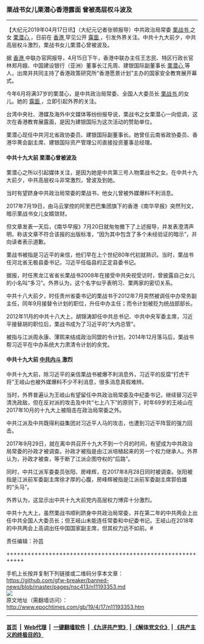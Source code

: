 ### 栗战书女儿栗潜心香港露面 曾被高层权斗波及
------------------------

<p>
 【大纪元2019年04月17日讯】（大纪元记者张顿报导）中共政治局常委
 <a href="http://www.epochtimes.com/gb/tag/%E6%A0%97%E6%88%98%E4%B9%A6.html">
  栗战书
 </a>
 之女
 <a href="http://www.epochtimes.com/gb/tag/%E6%A0%97%E6%BD%9C%E5%BF%83.html">
  栗潜心
 </a>
 ，日前在
 <a href="http://www.epochtimes.com/gb/tag/%E9%A6%99%E6%B8%AF.html">
  香港
 </a>
 罕见公开
 <a href="http://www.epochtimes.com/gb/tag/%E9%9C%B2%E9%9D%A2.html">
  露面
 </a>
 ，引发外界关注。中共十九大前夕，中共高层权斗激烈，栗战书女儿栗潜心曾被波及。
</p>
<p>
 据
 <a href="http://www.epochtimes.com/gb/tag/%E9%A6%99%E6%B8%AF.html">
  香港
 </a>
 中联办官网报导，4月15日下午，香港中联办主任王志民、特区行政长官林郑月娥、中国建设银行（亚洲）董事长江先周、建银国际副董事长
 <a href="http://www.epochtimes.com/gb/tag/%E6%A0%97%E6%BD%9C%E5%BF%83.html">
  栗潜心
 </a>
 等人，出席并共同主持了香港政策研究所“香港愿景计划”主办的国家安全教育展开幕式。
</p>
<p>
 今年6月将满37岁的栗潜心，是中共政治局常委、全国人大委员长
 <a href="http://www.epochtimes.com/gb/tag/%E6%A0%97%E6%88%98%E4%B9%A6.html">
  栗战书
 </a>
 的女儿。她的
 <a href="http://www.epochtimes.com/gb/tag/%E9%9C%B2%E9%9D%A2.html">
  露面
 </a>
 ，立即引起外界的关注。
</p>
<p>
 台湾中央社、港媒及海外中文媒体等纷纷报导说，栗战书之女栗潜心一向低调，这次在香港教育展露面，是因为建银国际为这次活动的赞助单位。
</p>
<p>
 栗潜心现任中共河北省政协委员、建银国际副董事长。她曾任云南省政协委员、香港华菁会副主席、建银国际资产管理公司直接投资董事总经理。
</p>
<h4>
 <strong>
  中共十九大前 栗潜心曾被波及
 </strong>
</h4>
<p>
 栗潜心之所以引起媒体关注，是因为她是中共第三号人物栗战书之女。在中共十九大前夕，中共高层权斗非常激烈，曾波及到她。
</p>
<p>
 当时有望跻身中共政治局常委的栗战书，他女儿曾被外媒爆料不利消息。
</p>
<p>
 2017年7月19日，由马云掌控的阿里巴巴集团旗下的香港《南华早报》突然刊文，暗示栗战书女儿女婿敛财。
</p>
<p>
 但文章发表一天后，《南华早报》7月20日就匆匆撤下了上述报导，并发表澄清声明，称该文章不符合该报的出版标准，“因为其中包含了多个未经验证的暗示”，并向读者表示道歉。
</p>
<p>
 栗战书被指是习近平的亲信，他们早在上个世纪80年代初就熟识。当时，栗战书任河北省无极县委书记，习近平任临县的正定县委书记。
</p>
<p>
 据报，时任黑龙江省省长栗战书2008年在接受中共央视受访时，曾披露自己女儿的小名叫“多习”。外界认为，这个名字似乎表明习、栗两家的密切关系。
</p>
<p>
 中共十八大前夕，时任贵州省委书记的栗战书于2012年7月突然被调任中办常务副主任，同年9月接替令计划的职位，升任中办主任；而令计划被贬为统战部部长。
</p>
<p>
 2012年11月的中共十八大上，胡锦涛卸任中共总书记、中共中央军委主席，习近平接替胡的职位后，栗战书成为了习近平的“大内总管”。
</p>
<p>
 被指与江派周永康、薄熙来结成政治同盟的令计划，2014年12月落马后，栗战书帮习近平在中办系统大力肃清令计划的余党。
</p>
<h4>
 <strong>
  中共十九大前
  <a href="http://www.epochtimes.com/gb/tag/%E4%B8%AD%E5%85%B1%E5%86%85%E6%96%97.html">
   中共内斗
  </a>
  激烈
 </strong>
</h4>
<p>
 中共十九大前，除习近平的亲信栗战书被爆不利消息外，习近平的反腐“打虎干将”王岐山也被外媒爆料不少不利消息，很多消息真假难辨。
</p>
<p>
 当时，外界普遍认为王岐山有望留任中共政治局常委及中纪委书记，继续替习近平清洗政敌，但在反对派的攻击及中共“七上八下”的原则下，时年69岁的王岐山在2017年10月的十九大上被阻击在政治局常委之外。
</p>
<p>
 中共江派及中共既得利益集团对习近平人马的攻击，也遭到习近平阵营的强力回击。
</p>
<p>
 2017年9月29日，就在离中共召开十九大不到一个月的时间，有望成为中共政治局常委的孙政才被调查。孙政才被指是由江派培植起来的另一个权力继承人。外界认为，孙政才被查，等于断了江派企图夺权的“后路”。
</p>
<p>
 同时，中共江派军委委员张阳、房峰辉，在2017年8月28日同时被调查。张阳被指是江派前军委副主席徐才厚的心腹，房峰辉被指是江派前军委副主席郭伯雄的“头马”。
</p>
<p>
 外界认为，这显示出中共十九大前党内高层权力博弈十分激烈。
</p>
<p>
 中共十九大上，虽然栗战书顺利跻身中共政治局常委，并在第二年的中共两会上出任中共全国人大委员长；但王岐山未能连任常委和中纪委书记。王岐山在2018年的中共两会上高调出任中国国家副主席，但其权力远不如前。#
</p>
<p>
 责任编辑：孙芸
</p>

+++++++++++++++++++++++++++++++++++++++++++++++++++++++++++<br/><br/>
手机上长按并复制下列链接或二维码分享本文章：<br/>
https://github.com/gfw-breaker/banned-news/blob/master/pages/nsc413/n11193353.md <br/>
<a href='https://github.com/gfw-breaker/banned-news/blob/master/pages/nsc413/n11193353.md'><img src='https://github.com/gfw-breaker/banned-news/blob/master/pages/nsc413/n11193353.md.png'/></a> <br/>
原文地址（需翻墙访问）：http://www.epochtimes.com/gb/19/4/17/n11193353.htm


------------------------
#### [首页](https://github.com/gfw-breaker/banned-news/blob/master/README.md) &nbsp;|&nbsp; [Web代理](https://github.com/labour-camp/helloworld) &nbsp;|&nbsp; [一键翻墙软件](https://github.com/gfw-breaker/nogfw/blob/master/README.md) &nbsp;| [《九评共产党》](https://github.com/gfw-breaker/9ping.md/blob/master/README.md#九评之一评共产党是什么) | [《解体党文化》](https://github.com/gfw-breaker/jtdwh.md/blob/master/README.md) | [《共产主义的终极目的》](https://github.com/gfw-breaker/gczydzjmd.md/blob/master/README.md)

